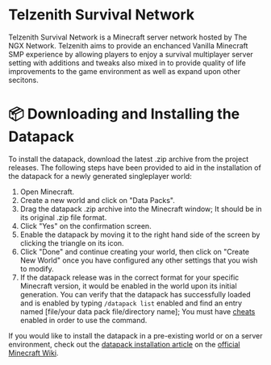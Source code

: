 # Telzenith Survival Network
Telzenith Survival Network is a Minecraft server network hosted by The NGX Network. Telzenith aims to provide an enchanced Vanilla Minecraft SMP experience by allowing players to enjoy a survival multiplayer server setting with additions and tweaks also mixed in to provide quality of life improvements to the game environment as well as expand upon other secitons.

# 📦 Downloading and Installing the Datapack
To install the datapack, download the latest .zip archive from the project releases. The following steps have been provided to aid in the installation of the datapack for a newly generated singleplayer world:

1. Open Minecraft.
2. Create a new world and click on "Data Packs".
3. Drag the datapack .zip archive into the Minecraft window; It should be in its original .zip file format.
4. Click "Yes" on the confirmation screen.
5. Enable the datapack by moving it to the right hand side of the screen by clicking the triangle on its icon.
6. Click "Done" and continue creating your world, then click on "Create New World" once you have configured any other settings that you wish to modify.
7. If the datapack release was in the correct format for your specific Minecraft version, it would be enabled in the world upon its initial generation. You can verify that the datapack has successfully loaded and is enabled by typing `/datapack list` enabled and find an entry named [file/your data pack file/directory name]; You must have [cheats](https://minecraft.fandom.com/wiki/Commands#Usage) enabled in order to use the command.

If you would like to install the datapack in a pre-existing world or on a server environment, check out the [datapack installation article](https://minecraft.fandom.com/wiki/Tutorials/Installing_a_data_pack) on the [official Minecraft Wiki](https://minecraft.fandom.com/wiki/Minecraft_Wiki).
